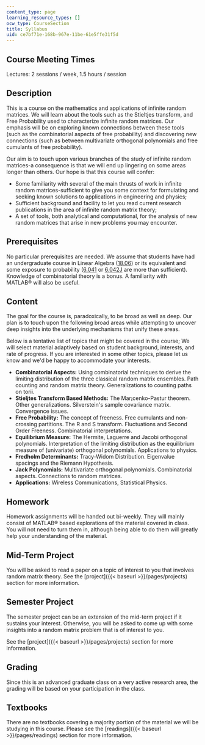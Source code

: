 ```yaml
---
content_type: page
learning_resource_types: []
ocw_type: CourseSection
title: Syllabus
uid: ce7bf71e-168b-967e-11be-61e5ffe31f5d
---
```


Course Meeting Times
--------------------

Lectures: 2 sessions / week, 1.5 hours / session

Description
-----------

This is a course on the mathematics and applications of infinite random matrices. We will learn about the tools such as the Stieltjes transform, and Free Probability used to characterize infinite random matrices. Our emphasis will be on exploring known connections between these tools (such as the combinatorial aspects of free probability) and discovering new connections (such as between multivariate orthogonal polynomials and free cumulants of free probability).

Our aim is to touch upon various branches of the study of infinite random matrices-a consequence is that we will end up lingering on some areas longer than others. Our hope is that this course will confer:

*   Some familiarity with several of the main thrusts of work in infinite random matrices-sufficient to give you some context for formulating and seeking known solutions to applications in engineering and physics;
*   Sufficient background and facility to let you read current research publications in the area of infinite random matrix theory;
*   A set of tools, both analytical and computational, for the analysis of new random matrices that arise in new problems you may encounter.

Prerequisites
-------------

No particular prerequisites are needed. We assume that students have had an undergraduate course in Linear Algebra ([18.06](/courses/18-06-linear-algebra-spring-2005)) or its equivalent and some exposure to probability ([6.041](/courses/6-041-probabilistic-systems-analysis-and-applied-probability-spring-2006/) or [6.042J](/courses/6-042j-mathematics-for-computer-science-fall-2010/) are more than sufficient). Knowledge of combinatorial theory is a bonus. A familiarity with MATLAB® will also be useful.

Content
-------

The goal for the course is, paradoxically, to be broad as well as deep. Our plan is to touch upon the following broad areas while attempting to uncover deep insights into the underlying mechanisms that unify these areas.

Below is a tentative list of topics that might be covered in the course; We will select material adaptively based on student background, interests, and rate of progress. If you are interested in some other topics, please let us know and we'd be happy to accommodate your interests.

*   **Combinatorial Aspects:** Using combinatorial techniques to derive the limiting distribution of the three classical random matrix ensembles. Path counting and random matrix theory. Generalizations to counting paths on torii.
*   **Stieljtes Transform Based Methods:** The Mar¡cenko-Pastur theorem. Other generalizations. Silverstein's sample covariance matrix. Convergence issues.
*   **Free Probability:** The concept of freeness. Free cumulants and non-crossing partitions. The R and S transform. Fluctuations and Second Order Freeness. Combinatorial interpretations.
*   **Equilibrium Measure:** The Hermite, Laguerre and Jacobi orthogonal polynomials. Interpretation of the limiting distribution as the equilibrium measure of (univariate) orthogonal polynomials. Applications to physics.
*   **Fredholm Determinants:** Tracy-Widom Distribution. Eigenvalue spacings and the Riemann Hypothesis.
*   **Jack Polynomials:** Multivariate orthogonal polynomials. Combinatorial aspects. Connections to random matrices.
*   **Applications:** Wireless Communications, Statistical Physics.

Homework
--------

Homework assignments will be handed out bi-weekly. They will mainly consist of MATLAB® based explorations of the material covered in class. You will not need to turn them in, although being able to do them will greatly help your understanding of the material.

Mid-Term Project
----------------

You will be asked to read a paper on a topic of interest to you that involves random matrix theory. See the [project]({{< baseurl >}}/pages/projects) section for more information.

Semester Project
----------------

The semester project can be an extension of the mid-term project if it sustains your interest. Otherwise, you will be asked to come up with some insights into a random matrix problem that is of interest to you.

See the [project]({{< baseurl >}}/pages/projects) section for more information.

Grading
-------

Since this is an advanced graduate class on a very active research area, the grading will be based on your participation in the class.

Textbooks
---------

There are no textbooks covering a majority portion of the material we will be studying in this course. Please see the [readings]({{< baseurl >}}/pages/readings) section for more information.